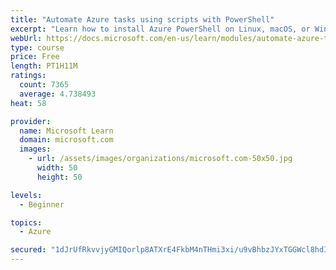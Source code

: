 ```yaml
---
title: "Automate Azure tasks using scripts with PowerShell"
excerpt: "Learn how to install Azure PowerShell on Linux, macOS, or Windows and then connect to Azure and manage your resources."
webUrl: https://docs.microsoft.com/en-us/learn/modules/automate-azure-tasks-with-powershell/
type: course
price: Free
length: PT1H11M
ratings:
  count: 7365
  average: 4.738493
heat: 58

provider:
  name: Microsoft Learn
  domain: microsoft.com
  images:
    - url: /assets/images/organizations/microsoft.com-50x50.jpg
      width: 50
      height: 50

levels:
  - Beginner

topics:
  - Azure

secured: "1dJrUfRkvvjyGMIQorlp8ATXrE4FkbM4nTHmi3xi/u9vBhbzJYxTGGWcl8hdIBUGYkPOMuABll/+qFKxTWMOHRejcg2bqHNHoLdAK4zbIV5WbsMxXpv7rcmYA95rTzmsyFjRxf+JARMF7d1erYPQHxZ21cmDqlvzpEzjxu+TS5vN/nQGByg0PXj85BIG45k4F/CrnonbRqb7bUN90Diu5p2wUCblsZmGvrLAwnR1YAI5uY+MCQE4pk45M6HWxBJtVKXE/wrqa92R08BoQSdO7t0tQL7uEYFsBbwDelR5bFcsscbWH2GJ9xNaY8ZGm2AZw1ykE32EqUnX1g8ubFu5fOxIHWR6gQ/hHWUuiMMT1tCa2KfwlUCwSJZz5S3TcZHV2/s9nUfdAUcPEUrK7ld47OXFb6KmwSe5H3av4EXFGgo=;4DxmDwyw2jvokIsYaO3nVw=="
---
```


